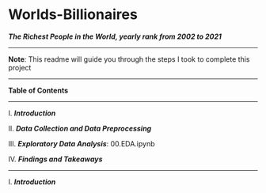 # Worlds-Billionaires
***The Richest People in the World, yearly rank from 2002 to 2021***

____

**Note**: This readme will guide you through the steps I took to complete this project
____
**Table of Contents**
____
I.	***Introduction***

II.	***Data Collection and Data Preprocessing***

III. ***Exploratory Data Analysis***: 00.EDA.ipynb

IV.	***Findings and Takeaways***
____
I.	***Introduction***

